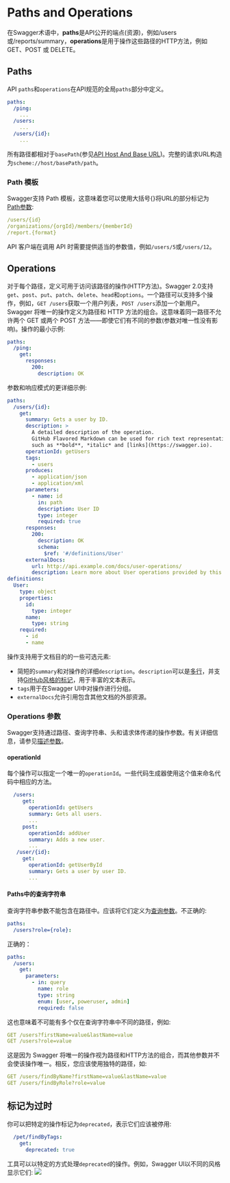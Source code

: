 # Paths and Operations

在Swagger术语中，**paths**是API公开的端点(资源)，例如/users或/reports/summary，**operations**是用于操作这些路径的HTTP方法，例如GET、POST 或 DELETE。

## Paths

API `paths`和`operations`在API规范的全局`paths`部分中定义。

```YAML
paths:
  /ping:
    ...
  /users:
    ...
  /users/{id}:
    ...
```

所有路径都相对于`basePath`(参见[API Host And Base URL](API_Host_and_Base_URL.md))。完整的请求URL构造为`scheme://host/basePath/path`。

### Path 模板

Swagger支持 Path 模板，这意味着您可以使用大括号{}将URL的部分标记为 [Path参数](Describing_Parameters.md/#path-parameters):

```YAML
/users/{id}
/organizations/{orgId}/members/{memberId}
/report.{format}
```

API 客户端在调用 API 时需要提供适当的参数值，例如`/users/5`或`/users/12`。

## Operations

对于每个路径，定义可用于访问该路径的操作(HTTP方法)。Swagger 2.0支持`get`、`post`、`put`、`patch`、`delete`、`head`和`options`。一个路径可以支持多个操作，例如，`GET /users`获取一个用户列表，`POST /users`添加一个新用户。Swagger 将唯一的操作定义为路径和 HTTP 方法的组合。这意味着同一路径不允许两个 GET 或两个 POST 方法——即使它们有不同的参数(参数对唯一性没有影响)。操作的最小示例:

```YAML
paths:
  /ping:
    get:
      responses:
        200:
          description: OK
```

参数和响应模式的更详细示例:

```YAML
paths:
  /users/{id}:
    get:
      summary: Gets a user by ID.
      description: >
        A detailed description of the operation.
        GitHub Flavored Markdown can be used for rich text representation,
        such as **bold**, *italic* and [links](https://swagger.io).
      operationId: getUsers
      tags:
        - users
      produces:
        - application/json
        - application/xml
      parameters:
        - name: id
          in: path
          description: User ID
          type: integer
          required: true
      responses:
        200:
          description: OK
          schema:
            $ref: '#/definitions/User'
      externalDocs:
        url: http://api.example.com/docs/user-operations/
        description: Learn more about User operations provided by this API.
definitions:
  User:
    type: object
    properties:
      id:
        type: integer
      name:
        type: string
    required:
      - id
      - name
```

操作支持用于文档目的的一些可选元素:

* 简短的`summary`和对操作的详细`description`。`description`可以是[多行](https://stackoverflow.com/questions/3790454/in-yaml-how-do-i-break-a-string-over-multiple-lines)，并支持[GitHub风格的标记](https://guides.github.com/features/mastering-markdown/)，用于丰富的文本表示。
* `tags`用于在Swagger UI中对操作进行分组。
* `externalDocs`允许引用包含其他文档的外部资源。

### Operations 参数

Swagger支持通过路径、查询字符串、头和请求体传递的操作参数。有关详细信息，请参见[描述参数](https://swagger.io/docs/specification/2-0/describing-parameters/#query-parameters)。

#### operationId

每个操作可以指定一个唯一的`operationId`。一些代码生成器使用这个值来命名代码中相应的方法。

```YAML
  /users:
     get:
       operationId: getUsers
       summary: Gets all users.
       ...
     post:
       operationId: addUser
       summary: Adds a new user.
       ...
   /user/{id}:
     get:
       operationId: getUserById
       summary: Gets a user by user ID.
       ...
```

#### Paths中的查询字符串

查询字符串参数不能包含在路径中。应该将它们定义为[查询参数](https://swagger.io/docs/specification/2-0/describing-parameters/#query-parameters)。不正确的:

```YAML
paths:
  /users?role={role}:
```

正确的：

```YAML
paths:
  /users:
    get:
      parameters:
        - in: query
          name: role
          type: string
          enum: [user, poweruser, admin]
          required: false
```

这也意味着不可能有多个仅在查询字符串中不同的路径，例如:

```YAML
GET /users?firstName=value&lastName=value
GET /users?role=value
```

这是因为 Swagger 将唯一的操作视为路径和HTTP方法的组合，而其他参数并不会使该操作唯一。相反，您应该使用独特的路径，如:

```YAML
GET /users/findByName?firstName=value&lastName=value
GET /users/findByRole?role=value
```

## 标记为过时

你可以把特定的操作标记为`deprecated`，表示它们应该被停用:

```YAML
  /pet/findByTags:
    get:
      deprecated: true
```

工具可以以特定的方式处理`deprecated`的操作。例如，Swagger UI以不同的风格显示它们:
![ ](https://swagger.io/swagger/media/Images/deprecated.png)